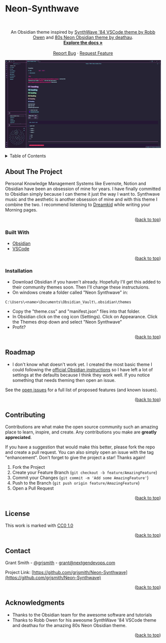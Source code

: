 # Neon-Synthwave
<div id="top"></div>

<br />
<div align="center">

  <p align="center">
    An Obsidian theme inspired by <a href="https://marketplace.visualstudio.com/items?itemName=RobbOwen.synthwave-vscode">SynthWave '84 VSCode theme by Robb Owen</a> and <a href="https://github.com/deathau/80s-Neon-for-Obsidian.md">80s Neon Obsidian theme by deathau</a>.
    <br />
    <a href="https://github.com/grjsmith/Neon-Synthwave"><strong>Explore the docs »</strong></a>
    <br />
    <br />
    <a href="https://github.com/grjsmith/Neon-Synthwave/issues">Report Bug</a>
    ·
    <a href="https://github.com/grjsmith/Neon-Synthwave/issues">Request Feature</a>
  </p>
</div>

![Screenshot](./cover.jpg)


<!-- TABLE OF CONTENTS -->
<details>
  <summary>Table of Contents</summary>
  <ol>
    <li>
      <a href="#about-the-project">About The Project</a>
      <ul>
        <li><a href="#built-with">Built With</a></li>
      </ul>
    </li>
    <li>
      <a href="#getting-started">Getting Started</a>
      <ul>
        <li><a href="#prerequisites">Prerequisites</a></li>
        <li><a href="#installation">Installation</a></li>
      </ul>
    </li>
    <li><a href="#usage">Usage</a></li>
    <li><a href="#roadmap">Roadmap</a></li>
    <li><a href="#contributing">Contributing</a></li>
    <li><a href="#license">License</a></li>
    <li><a href="#contact">Contact</a></li>
    <li><a href="#acknowledgments">Acknowledgments</a></li>
  </ol>
</details>

<!-- ABOUT THE PROJECT -->
## About The Project
Personal Knowledge Management Systems like Evernote, Notion and Obsidian have been an obsession of mine for years. I have finally committed to Obsidian simply because I can theme it just the way I want to. Synthwave music and the aesthetic is another obsession of mine and with this theme I combine the two. I recommend listening to <a href="https://open.spotify.com/artist/0603X4AUnZec4wiHJNsynF">Dreamkid</a> while writing your Morning pages.

<p align="right">(<a href="#top">back to top</a>)</p>

### Built With
* [Obsidian](https://obsidian.md/)
* [VSCode](https://code.visualstudio.com/)

<p align="right">(<a href="#top">back to top</a>)</p>

<!-- GETTING STARTED -->
### Installation

- Download Obsidian if you haven't already. Hopefully I'll get this added to their community themes soon. Then I'll change these instructuions.
- On windows create a folder called "Neon Synthwave" in:
```
C:\Users\<name>\Documents\Obsidian_Vault\.obsidian\themes
```
- Copy the "theme.css" and "manifest.json" files into that folder.
- In Obsidian click on the cog icon (Settings). Click on Appearance. Click the Themes drop down and select "Neon Synthwave"
- Profit?
<p align="right">(<a href="#top">back to top</a>)</p>
<!-- USAGE EXAMPLES -->
<!--## Usage

Use this space to show useful examples of how a project can be used. Additional screenshots, code examples and demos work well in this space. You may also link to more resources.

_For more examples, please refer to the [Documentation](https://example.com)_

<p align="right">(<a href="#top">back to top</a>)</p>-->

<!-- ROADMAP -->
## Roadmap

- I don't know what doesn't work yet. I created the most basic theme I could following the <a href="https://docs.obsidian.md/Themes/App+themes/Build+a+theme">official Obsidian instructions</a> so I have left a lot of settings at the defaults because I think they work well. If you notice something that needs theming then open an issue.

See the [open issues](https://github.com/grjsmith/dotfiles/issues) for a full list of proposed features (and known issues).

<p align="right">(<a href="#top">back to top</a>)</p>



<!-- CONTRIBUTING -->
## Contributing
Contributions are what make the open source community such an amazing place to learn, inspire, and create. Any contributions you make are **greatly appreciated**.

If you have a suggestion that would make this better, please fork the repo and create a pull request. You can also simply open an issue with the tag "enhancement".
Don't forget to give the project a star! Thanks again!

1. Fork the Project
2. Create your Feature Branch (`git checkout -b feature/AmazingFeature`)
3. Commit your Changes (`git commit -m 'Add some AmazingFeature'`)
4. Push to the Branch (`git push origin feature/AmazingFeature`)
5. Open a Pull Request

<p align="right">(<a href="#top">back to top</a>)</p>

<!-- LICENSE -->
## License
<p xmlns:cc="http://creativecommons.org/ns#" >This work is marked with <a href="https://creativecommons.org/publicdomain/zero/1.0/?ref=chooser-v1" target="_blank" rel="license noopener noreferrer" style="display:inline-block;">CC0 1.0<img style="height:22px!important;margin-left:3px;vertical-align:text-bottom;" src="https://mirrors.creativecommons.org/presskit/icons/cc.svg?ref=chooser-v1" alt=""><img style="height:22px!important;margin-left:3px;vertical-align:text-bottom;" src="https://mirrors.creativecommons.org/presskit/icons/zero.svg?ref=chooser-v1" alt=""></a></p>

<p align="right">(<a href="#top">back to top</a>)</p>

<!-- CONTACT -->
## Contact

Grant Smith - [@grjsmith](https://twitter.com/grjsmith) - grant@nextgendevops.com

Project Link: [https://github.com/grjsmith/Neon-Synthwave](https://github.com/grjsmith/Neon-Synthwave)

<p align="right">(<a href="#top">back to top</a>)</p>

<!-- ACKNOWLEDGMENTS -->
## Acknowledgments
* Thanks to the Obsidian team for the awesome software and tutorials
* Thanks to Robb Owen for his aweosme SynthWave '84 VSCode theme and deathau for the amazing 80s Neon Obsidian theme.

<p align="right">(<a href="#top">back to top</a>)</p>

<!-- MARKDOWN LINKS & IMAGES -->
<!-- https://www.markdownguide.org/basic-syntax/#reference-style-links -->